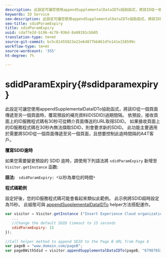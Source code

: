 ```yaml
---
description: 此設定可讓您使用appendSupplementalDataIDTo協助函式，將該ID從一個頁面傳遞至另一個頁面時，覆寫預設的補充資料ID(SDID)過期間隔。 依預設，接收頁面上的ID服務程式碼有30秒可從轉介頁面傳送的URL取得SDID。 如果接收頁面上的ID服務程式碼在30秒內無法擷取SDID，則會要求新的SDID。 此功能主要適用於需要將SDID從一個頁面傳遞至另一個頁面，且想要控制此逾時間隔的A4T客戶。
keywords: ID Service
seo-description: 此設定可讓您使用appendSupplementalDataIDTo協助函式，將該ID從一個頁面傳遞至另一個頁面時，覆寫預設的補充資料ID(SDID)過期間隔。 依預設，接收頁面上的ID服務程式碼有30秒可從轉介頁面傳送的URL取得SDID。 如果接收頁面上的ID服務程式碼在30秒內無法擷取SDID，則會要求新的SDID。 此功能主要適用於需要將SDID從一個頁面傳遞至另一個頁面，且想要控制此逾時間隔的A4T客戶。
seo-title: sdidParamExpiry
title: sdidParamExpiry
uuid: cdaf7e2d-b196-4c70-936d-8a98191cbb85
translation-type: tm+mt
source-git-commit: bc5c81455023e22e64877bb861dfe141e158599c
workflow-type: tm+mt
source-wordcount: '355'
ht-degree: 7%

---
```



# sdidParamExpiry{#sdidparamexpiry}

此設定可讓您使用appendSupplementalDataIDTo協助函式，將該ID從一個頁面傳遞至另一個頁面時，覆寫預設的補充資料ID(SDID)過期間隔。 依預設，接收頁面上的ID服務程式碼有30秒可從轉介頁面傳送的URL取得SDID。 如果接收頁面上的ID服務程式碼在30秒內無法擷取SDID，則會要求新的SDID。 此功能主要適用於需要將SDID從一個頁面傳遞至另一個頁面，且想要控制此逾時間隔的A4T客戶。

**覆寫SDID逾時**

如果您需要變更預設的 SDID 逾時，請使用下列語法將 `sdidParamExpiry` 新增至 `Visitor.getInstance` 函數:

**語法:** ` sdidParamExpiry: *`以秒為單位的時間`*`

**程式碼範例**

設定好後，您的ID服務程式碼可能會看起來類似此範例。 此示例將SDID超時設定為15秒。 此組態可與 [appendSupplementalDataIDTo](../../library/get-set/appendsupplementaldataidto.md#reference-65d09de6fde0418f8c62fa79304a755d) helper方法搭配運作。

```js
var visitor = Visitor.getInstance ("Insert Experience Cloud organization ID here",{ 
   ... 
   //Change the default SDID timeout to 15 seconds 
   sdidParamExpiry: 15 
}); 
 
//Call helper method to append SDID to the Page B URL from Page A 
var pageB = "www.domain.com/pageB"; 
var pageBWithSdid = visitor.appendSupplementalDataIDTo(pageB, "67987653465787219"); 
```

